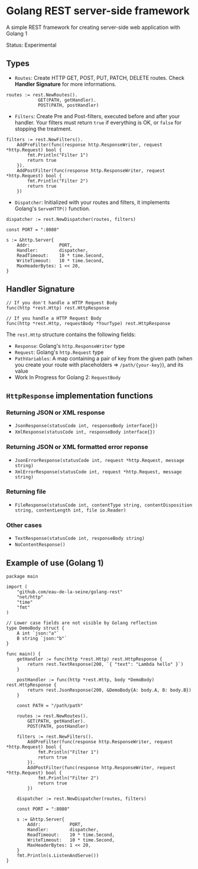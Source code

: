 # Golang REST server-side framework

A simple REST framework for creating server-side web application with Golang 1

Status: Experimental


## Types

* `Routes`: Create HTTP GET, POST, PUT, PATCH, DELETE routes. Check **Handler Signature** for more informations.

```
routes := rest.NewRoutes().
			GET(PATH, getHandler).
			POST(PATH, postHandler)
```

* `Filters`: Create Pre and Post-filters, executed before and after your handler. Your filters must return `true` if everything is OK, or `false` for stopping the treatment.

```
filters := rest.NewFilters().
	AddPreFilter(func(response http.ResponseWriter, request *http.Request) bool {
		fmt.Println("Filter 1")
		return true
	}).
	AddPostFilter(func(response http.ResponseWriter, request *http.Request) bool {
		fmt.Println("Filter 2")
		return true
	})
```


* `Dispatcher`: Initialized with your routes and filters, it implements Golang's `ServeHTTP()` function.

```
dispatcher := rest.NewDispatcher(routes, filters)

const PORT = ":8080"

s := &http.Server{
	Addr:           PORT,
	Handler:        dispatcher,
	ReadTimeout:    10 * time.Second,
	WriteTimeout:   10 * time.Second,
	MaxHeaderBytes: 1 << 20,
}
```



## Handler Signature

```
// If you don't handle a HTTP Request Body
func(http *rest.Http) rest.HttpResponse

// If you handle a HTTP Request Body
func(http *rest.Http, requestBody *YourType) rest.HttpResponse
```

The `rest.Http` structure contains the following fields:
* `Response`: Golang's `http.ResponseWriter` type
* `Request`: Golang's `http.Request` type
* `PathVariables`: A map containing a pair of key from the given path (when you create your route with placeholders => `/path/{your-key}`), and its value
* Work In Progress for Golang 2: `RequestBody`



## `HttpResponse` implementation functions

### Returning JSON or XML response

* `JsonResponse(statusCode int, responseBody interface{})`
* `XmlResponse(statusCode int, responseBody interface{})`


### Returning JSON or XML formatted error reponse

* `JsonErrorResponse(statusCode int, request *http.Request, message string)`
* `XmlErrorResponse(statusCode int, request *http.Request, message string)`


### Returning file

* `FileResponse(statusCode int, contentType string, contentDisposition string, contentLength int, file io.Reader)`


### Other cases

* `TextResponse(statusCode int, responseBody string)`
* `NoContentResponse()`



## Example of use (Golang 1)

```
package main

import (
	"github.com/eau-de-la-seine/golang-rest"
	"net/http"
	"time"
	"fmt"
)

// Lower case fields are not visible by Golang reflection
type DemoBody struct {
	A int `json:"a"`
	B string `json:"b"`
}

func main() {
	getHandler := func(http *rest.Http) rest.HttpResponse {
		return rest.TextResponse(200, `{ "text": "Lambda hello" }`)
	}

	postHandler := func(http *rest.Http, body *DemoBody) rest.HttpResponse {
		return rest.JsonResponse(200, &DemoBody{A: body.A, B: body.B})
	}

	const PATH = "/path/path"

	routes := rest.NewRoutes().
		GET(PATH, getHandler).
		POST(PATH, postHandler)

	filters := rest.NewFilters().
		AddPreFilter(func(response http.ResponseWriter, request *http.Request) bool {
			fmt.Println("Filter 1")
			return true
		}).
		AddPostFilter(func(response http.ResponseWriter, request *http.Request) bool {
			fmt.Println("Filter 2")
			return true
		})

	dispatcher := rest.NewDispatcher(routes, filters)

	const PORT = ":8080"

	s := &http.Server{
		Addr:           PORT,
		Handler:        dispatcher,
		ReadTimeout:    10 * time.Second,
		WriteTimeout:   10 * time.Second,
		MaxHeaderBytes: 1 << 20,
	}
	fmt.Println(s.ListenAndServe())
}
```
